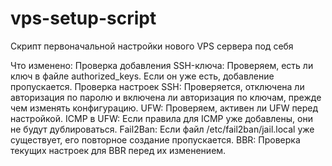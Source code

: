 # vps-setup-script
Скрипт первоначальной настройки нового VPS сервера под себя

Что изменено:
Проверка добавления SSH-ключа: Проверяем, есть ли ключ в файле authorized_keys. Если он уже есть, добавление пропускается.
Проверка настроек SSH: Проверяется, отключена ли авторизация по паролю и включена ли авторизация по ключам, прежде чем изменять конфигурацию.
UFW: Проверяем, активен ли UFW перед настройкой.
ICMP в UFW: Если правила для ICMP уже добавлены, они не будут дублироваться.
Fail2Ban: Если файл /etc/fail2ban/jail.local уже существует, его повторное создание пропускается.
BBR: Проверка текущих настроек для BBR перед их изменением.
